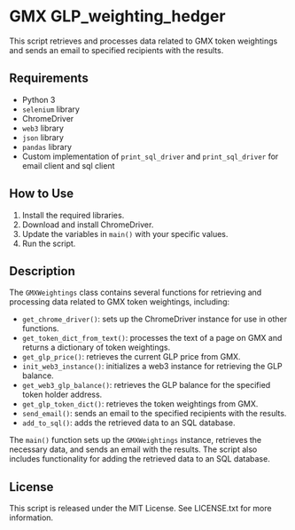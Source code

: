 # GMX GLP_weighting_hedger

This script retrieves and processes data related to GMX token weightings and sends an email to specified recipients with the results.

## Requirements

- Python 3
- `selenium` library
- ChromeDriver
- `web3` library
- `json` library
- `pandas` library
- Custom implementation  of `print_sql_driver` and `print_sql_driver` for email client and sql client

## How to Use

1. Install the required libraries.
2. Download and install ChromeDriver.
3. Update the variables in `main()` with your specific values.
4. Run the script.

## Description

The `GMXWeightings` class contains several functions for retrieving and processing data related to GMX token weightings, including:

- `get_chrome_driver()`: sets up the ChromeDriver instance for use in other functions.
- `get_token_dict_from_text()`: processes the text of a page on GMX and returns a dictionary of token weightings.
- `get_glp_price()`: retrieves the current GLP price from GMX.
- `init_web3_instance()`: initializes a web3 instance for retrieving the GLP balance.
- `get_web3_glp_balance()`: retrieves the GLP balance for the specified token holder address.
- `get_glp_token_dict()`: retrieves the token weightings from GMX.
- `send_email()`: sends an email to the specified recipients with the results.
- `add_to_sql()`: adds the retrieved data to an SQL database.

The `main()` function sets up the `GMXWeightings` instance, retrieves the necessary data, and sends an email with the results. The script also includes functionality for adding the retrieved data to an SQL database.

## License

This script is released under the MIT License. See LICENSE.txt for more information.
